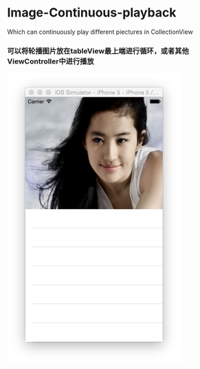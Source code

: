 # Image-Continuous-playback
Which can continuously play different piectures in  CollectionView

### 可以将轮播图片放在tableView最上端进行循环，或者其他ViewController中进行播放
![Aaron Swartz](https://github.com/DongDongDongDong/ScreenShot/blob/master/ImageContinuousPlayback/Snip20150304_8.png?raw=true)
